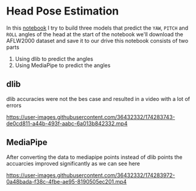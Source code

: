 # Head Pose Estimation
In this [notebook](https://colab.research.google.com/drive/1aeiQp6tqTvjpx6A7yLeVCWn_QWVc71ip?usp=sharing) I try to build three models that predict the `YAW`, `PITCH` and `ROLL` angles of the head
at the start of the notebook we'll download the AFLW2000 dataset and save it to our drive
this notebook consists of two parts
1. Using dlib to predict the angles
2. Using MediaPipe to predict the angles
## dlib
dlib accuracies were not the bes case and resulted in a video with a lot of errors

https://user-images.githubusercontent.com/36432332/174283743-de0cd811-a44b-493f-aabc-6a013b842332.mp4

## MediaPipe
After converting the data to mediapipe points instead of dlib points the accuarcies improved significantly as we can see here


https://user-images.githubusercontent.com/36432332/174283972-0a48bada-f38c-4fbe-ae95-8190505ec201.mp4

